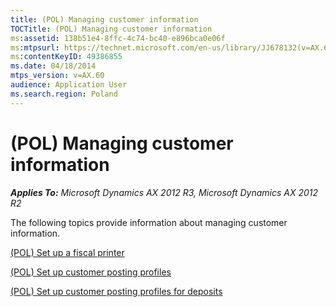 ```yaml
---
title: (POL) Managing customer information
TOCTitle: (POL) Managing customer information
ms:assetid: 138b51e4-8ffc-4c74-bc40-e896bca0e06f
ms:mtpsurl: https://technet.microsoft.com/en-us/library/JJ678132(v=AX.60)
ms:contentKeyID: 49386855
ms.date: 04/18/2014
mtps_version: v=AX.60
audience: Application User
ms.search.region: Poland
---
```


# (POL) Managing customer information 


_**Applies To:** Microsoft Dynamics AX 2012 R3, Microsoft Dynamics AX 2012 R2_

The following topics provide information about managing customer information.

[(POL) Set up a fiscal printer](pol-set-up-a-fiscal-printer.md)

[(POL) Set up customer posting profiles](pol-set-up-customer-posting-profiles.md)

[(POL) Set up customer posting profiles for deposits](pol-set-up-customer-posting-profiles-for-deposits.md)

  


